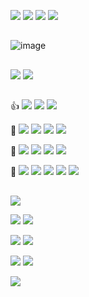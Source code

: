 <a><img src="https://img.shields.io/badge/HI-000000?style=for-the-badge&logo=&logoColor=FFFFFF"/></a>
<a><img src="https://img.shields.io/badge/THERE-FFFFFF?style=for-the-badge&logoColor=000000"/></a>
<a><img src="https://img.shields.io/badge/I AM-FFFFFF?style=for-the-badge&logoColor=000000"/></a>
<a><img src="https://img.shields.io/badge/ZEBI-94399E?style=for-the-badge&logoColor=FFFFFF"/></a>
##
![image](https://user-images.githubusercontent.com/99427961/153495341-7959578f-daff-4e20-9ad0-8310f5ca1c91.png)
##
<a href="https://github.com/zoczebe" target="_blank"><img src="https://img.shields.io/badge/Zoczebe-181717?style=for-the-badge&logo=github&logoColor=FFFFFF"/></a>
<a href="zoczebe@gmail.com" target="_blank"><img src="https://img.shields.io/badge/zoczebe@gmail.com-EA4335?style=for-the-badge&logo=gmail&logoColor=FFFFFF"/></a>
##
👍
<a><img src="https://img.shields.io/badge/Photoshop-31A8FF?style=for-the-badge&logo=adobephotoshop&logoColor=FFFFFF"/></a>
<a><img src="https://img.shields.io/badge/Illustrator-FF9A00?style=for-the-badge&logo=adobeillustrator&logoColor=FFFFFF"/></a>
<a><img src="https://img.shields.io/badge/Premiere Pro-9999FF?style=for-the-badge&logo=adobepremierepro&logoColor=FFFFFF"/></a>

🌱
<a><img src="https://img.shields.io/badge/Blender-F5792A?style=for-the-badge&logo=blender&logoColor=FFFFFF"/></a>
<a><img src="https://img.shields.io/badge/HTML5-E34F26?style=for-the-badge&logo=html5&logoColor=FFFFFF"/></a>
<a><img src="https://img.shields.io/badge/CSS3-1572B6?style=for-the-badge&logo=css3&logoColor=FFFFFF"/></a>
<a><img src="https://img.shields.io/badge/JavaScript-F7DF1E?style=for-the-badge&logo=javascript&logoColor=000000"/></a>

🎁
<a><img src="https://img.shields.io/badge/Python-3766AB?style=for-the-badge&logo=Python&logoColor=white"/></a>
<a><img src="https://img.shields.io/badge/InDesign-FF3366?style=for-the-badge&logo=adobeindesign&logoColor=FFFFFF"/></a>
<a><img src="https://img.shields.io/badge/XD-FF61F6?style=for-the-badge&logo=adobexd&logoColor=FFFFFF"/></a>
<a><img src="https://img.shields.io/badge/After Effects-9999FF?style=for-the-badge&logo=adobeaftereffects&logoColor=FFFFFF"/></a>

🤔
<a><img src="https://img.shields.io/badge/Unreal Engine-0E1128?style=for-the-badge&logo=unrealengine&logoColor=FFFFFF"/></a>
<a><img src="https://img.shields.io/badge/Unity-FFFFFF?style=for-the-badge&logo=unity&logoColor=000000"/></a>
<a><img src="https://img.shields.io/badge/C-A8B9CC?style=for-the-badge&logo=c&logoColor=FFFFFF"/></a>
<a><img src="https://img.shields.io/badge/C Sharp-239120?style=for-the-badge&logo=csharp&logoColor=FFFFFF"/></a>
<a><img src="https://img.shields.io/badge/C++-00599C?style=for-the-badge&logo=c++&logoColor=FFFFFF"/></a>
##

<a><img src="https://img.shields.io/badge/I’m currently working on...-FFFFFF?style=for-the-badge&logoColor=000000"/></a> <p>
<a><img src="https://img.shields.io/badge/design-000000?style=for-the-badge&logoColor=FFFFFF"/></a>
<a><img src="https://img.shields.io/badge/character / fashion / brand / ux / ui-FFFFFF?style=for-the-badge&logoColor=000000"/></a> <p>
<a><img src="https://img.shields.io/badge/development-000000?style=for-the-badge&logoColor=FFFFFF"/></a>
<a><img src="https://img.shields.io/badge/website / app / game / discord bot -FFFFFF?style=for-the-badge&logoColor=000000"/></a> <p>
<a><img src="https://img.shields.io/badge/other-000000?style=for-the-badge&logoColor=FFFFFF"/></a>
<a><img src="https://img.shields.io/badge/world building / launching an NFT series / selling merchandise online-FFFFFF?style=for-the-badge&logoColor=000000"/></a> <p>
  <a><img src="https://img.shields.io/badge/becoming a content creator on YT/TWITCH / illustration / animation / 3D modeling-FFFFFF?style=for-the-badge&logoColor=000000"/></a>
##
